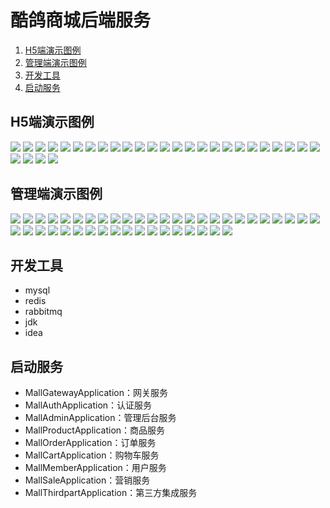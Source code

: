 # 酷鸽商城后端服务

1. [H5端演示图例](#H5端演示图例)
1. [管理端演示图例](#管理端演示图例)
1. [开发工具](#开发工具)
1. [启动服务](#启动服务)

## H5端演示图例
<div>
  <img src="/document/img/h5/首页.png" />
  <img src="/document/img/h5/分类.png" />
  <img src="/document/img/h5/购物车.png" />
  <img src="/document/img/h5/我的.png" />
  <img src="/document/img/h5/搜索结果.png" />
  <img src="/document/img/h5/营销活动.png" />
  <img src="/document/img/h5/秒杀活动.png" />
  <img src="/document/img/h5/商品详情.png" />
  <img src="/document/img/h5/确认订单.png" />
  <img src="/document/img/h5/选择地址.png" />
  <img src="/document/img/h5/支付.png" />
  <img src="/document/img/h5/支付二维码.png" />
  <img src="/document/img/h5/支付成功.png" />
  <img src="/document/img/h5/订单列表.png" />
  <img src="/document/img/h5/待支付订单.png" />
  <img src="/document/img/h5/待发货订单.png" />
  <img src="/document/img/h5/订单详情.png" />
  <img src="/document/img/h5/申请售后.png" />
  <img src="/document/img/h5/售后列表.png" />
  <img src="/document/img/h5/售后详情.png" />
  <img src="/document/img/h5/地址列表.png" />
  <img src="/document/img/h5/新增收货地址.png" />
  <img src="/document/img/h5/编辑收货地址.png" />
  <img src="/document/img/h5/删除收货地址.png" />
  <img src="/document/img/h5/优惠券列表.png" />
  <img src="/document/img/h5/个人中心.png" />
  <img src="/document/img/h5/修改昵称.png" />
  <img src="/document/img/h5/更换手机号.png" />
  <img src="/document/img/h5/登录.png" />
</div>

## 管理端演示图例
<div>
  <img src="/document/img/admin/用户管理.png" />
  <img src="/document/img/admin/添加用户.png" />
  <img src="/document/img/admin/编辑用户.png" />
  <img src="/document/img/admin/修改密码.png" />
  <img src="/document/img/admin/角色管理.png" />
  <img src="/document/img/admin/添加角色.png" />
  <img src="/document/img/admin/编辑角色.png" />
  <img src="/document/img/admin/菜单管理.png" />
  <img src="/document/img/admin/添加菜单.png" />
  <img src="/document/img/admin/编辑菜单.png" />
  <img src="/document/img/admin/字典管理.png" />
  <img src="/document/img/admin/添加字典类型.png" />
  <img src="/document/img/admin/字典值列表.png" />
  <img src="/document/img/admin/添加字典值.png" />
  <img src="/document/img/admin/分类管理.png" />
  <img src="/document/img/admin/添加分类.png" />
  <img src="/document/img/admin/编辑分类.png" />
  <img src="/document/img/admin/品牌管理.png" />
  <img src="/document/img/admin/添加品牌.png" />
  <img src="/document/img/admin/编辑品牌.png" />
  <img src="/document/img/admin/商品管理.png" />
  <img src="/document/img/admin/添加商品.png" />
  <img src="/document/img/admin/编辑商品.png" />
  <img src="/document/img/admin/活动管理.png" />
  <img src="/document/img/admin/添加活动.png" />
  <img src="/document/img/admin/编辑活动.png" />
  <img src="/document/img/admin/秒杀管理.png" />
  <img src="/document/img/admin/添加秒杀活动.png" />
  <img src="/document/img/admin/编辑秒杀活动.png" />
  <img src="/document/img/admin/优惠券管理.png" />
  <img src="/document/img/admin/添加优惠券.png" />
  <img src="/document/img/admin/编辑优惠券.png" />
  <img src="/document/img/admin/订单列表.png" />
  <img src="/document/img/admin/订单详情.png" />
  <img src="/document/img/admin/售后管理.png" />
  <img src="/document/img/admin/售后详情.png" />
  <img src="/document/img/admin/店铺管理.png" />
  <img src="/document/img/admin/添加店铺.png" />
  <img src="/document/img/admin/编辑店铺.png" />
  <img src="/document/img/admin/运费模板.png" />
  <img src="/document/img/admin/添加运费模板.png" />
  <img src="/document/img/admin/编辑运费模板.png" />
  <img src="/document/img/admin/首页配置.png" />
</div>

## 开发工具
* mysql
* redis
* rabbitmq
* jdk
* idea

## 启动服务
* MallGatewayApplication：网关服务
* MallAuthApplication：认证服务
* MallAdminApplication：管理后台服务
* MallProductApplication：商品服务
* MallOrderApplication：订单服务
* MallCartApplication：购物车服务
* MallMemberApplication：用户服务
* MallSaleApplication：营销服务
* MallThirdpartApplication：第三方集成服务



